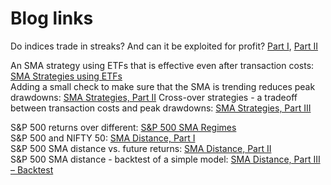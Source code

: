 # Blog links

Do indices trade in streaks? And can it be exploited for profit? [Part I](https://stockviz.biz/2019/01/02/streaks-part-i/), [Part II](https://stockviz.biz/2019/01/03/streaks-part-ii-backtest/)

An SMA strategy using ETFs that is effective even after transaction costs: [SMA Strategies using ETFs](https://stockviz.biz/2019/02/07/sma-strategies-using-etfs/) \
Adding a small check to make sure that the SMA is trending reduces peak drawdowns: [SMA Strategies, Part II](https://stockviz.biz/index.php/2019/02/11/sma-strategies-part-ii/)
Cross-over strategies - a tradeoff between transaction costs and peak drawdowns: [SMA Strategies, Part III](https://stockviz.biz/2019/02/12/sma-strategies-part-iii/)

S&P 500 returns over different: [S&P 500 SMA Regimes](https://stockviz.biz/2018/12/04/sp-500-sma-regimes/) \
S&P 500 and NIFTY 50: [SMA Distance, Part I](https://stockviz.biz/2018/12/24/sma-distance-part-i/) \
S&P 500 SMA distance vs. future returns: [SMA Distance, Part II](https://stockviz.biz/2018/12/25/sma-distance-part-ii/) \
S&P 500 SMA distance - backtest of a simple model: [SMA Distance, Part III – Backtest](https://stockviz.biz/2018/12/26/sma-distance-part-iii-backtest/)
